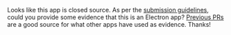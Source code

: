Looks like this app is closed source. As per the [submission guidelines](https://github.com/electron/apps/blob/master/contributing.md#submission-guidelines), could you provide some evidence that this is an Electron app? [Previous PRs](https://github.com/electron/apps/pulls?utf8=%E2%9C%93&q=is%3Apr+evidence) are a good source for what other apps have used as evidence. Thanks!
